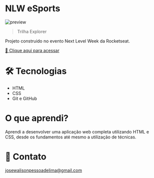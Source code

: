 # NLW eSports

![preview](https://github.com/JoseWalisson/Projeto-NLW-eSports/blob/main/README/preview.png)

> Trilha Explorer

Projeto construido no evento Next Level Week da Rocketseat.

[🔗 Clique aqui para acessar](https://josewalisson.github.io/Projeto-NLW-eSports/)

# 🛠️ Tecnologias
- HTML
- CSS
- Git e GitHub

# O que aprendi?
Aprendi a desenvolver uma aplicação web completa utilizando HTML e CSS, desde os fundamentos até mesmo a utilização de técnicas.

# 📩 Contato
josewalisonpessoadelima@gmail.com
